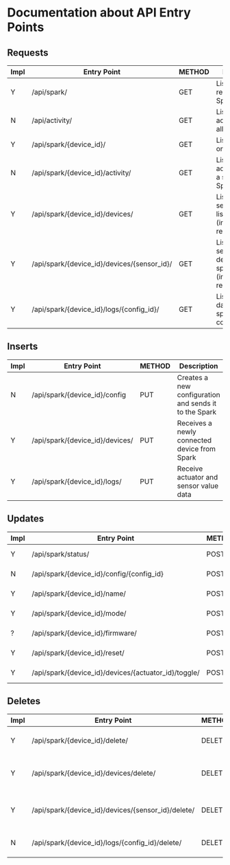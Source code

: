 Documentation about API Entry Points
====================================

Requests
--------

Impl | Entry Point | METHOD | Description
-----|-------------|--------|------------
Y | /api/spark/                                 | GET    | List all registered Sparks
N | /api/activity/                              | GET    | List recent activities from all Sparks
Y | /api/spark/{device_id}/                     | GET    | List details of one Spark
N | /api/spark/{device_id}/activity/            | GET    | List recent activities from a specific Spark
Y | /api/spark/{device_id}/devices/             | GET    | List sensor/actuator list from Spark (including remote)
Y | /api/spark/{device_id}/devices/{sensor_id}/ | GET    | List sensor/actuator details for a specific device (including remote)
Y | /api/spark/{device_id}/logs/{config_id}/    | GET    | List logged data for a specific configuration

Inserts
-------
Impl | Entry Point | METHOD | Description
-----|-------------|--------|------------
N | /api/spark/{device_id}/config               | PUT    | Creates a new configuration and sends it to the Spark
Y | /api/spark/{device_id}/devices/             | PUT    | Receives a newly connected device from Spark
Y | /api/spark/{device_id}/logs/                | PUT    | Receive actuator and sensor value data


Updates
-------

Impl | Entry Point | METHOD | Description
-----|-------------|--------|------------
Y | /api/spark/status/                                   | POST   | Receive Spark status updates and check in Spark
N | /api/spark/{device_id}/config/{config_id}            | POST   | Updates an existing configuration and sends it to the Spark
Y | /api/spark/{device_id}/name/                         | POST   | Change name of spark, used as alias
Y | /api/spark/{device_id}/mode/                         | POST   | Change mode to either [MANUAL,LOGGING,AUTOMATIC]
? | /api/spark/{device_id}/firmware/                     | POST   | Updates Spark with latest firmware
Y | /api/spark/{device_id}/reset/                        | POST   | Force Spark to reset/clear all settings
Y | /api/spark/{device_id}/devices/{actuator_id}/toggle/ | POST   | In case device is an Actuator or PWM device change the state

Deletes
-------

Impl | Entry Point | METHOD | Description
-----|-------------|--------|------------
Y | /api/spark/{device_id}/delete/                     | DELETE | Deletes a Spark and all its data from database
Y | /api/spark/{device_id}/devices/delete/             | DELETE | Deletes the Sensor that was disconnected from Spark
Y | /api/spark/{device_id}/devices/{sensor_id}/delete/ | DELETE | Deletes the Sensor/Actuator from this Sparks configuration
N | /api/spark/{device_id}/logs/{config_id}/delete/    | DELETE | Deletes the Sensors/Actuators log data
